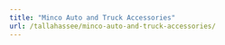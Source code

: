 ```yaml
---
title: "Minco Auto and Truck Accessories"
url: /tallahassee/minco-auto-and-truck-accessories/
---
```

